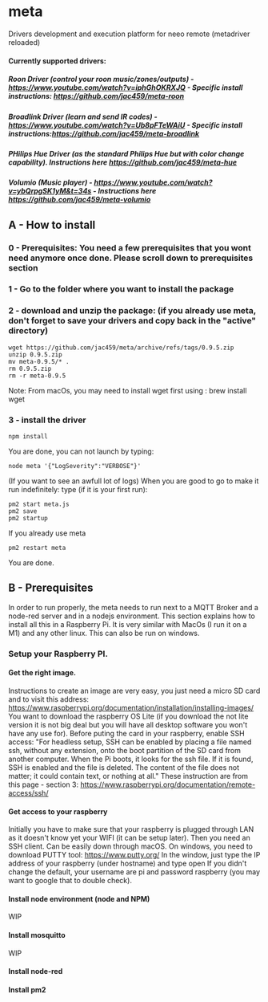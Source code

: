 # meta
 Drivers development and execution platform for neeo remote (metadriver reloaded)
 
#### Currently supported drivers:
##### Roon Driver (control your roon music/zones/outputs) - https://www.youtube.com/watch?v=iphGhOKRXJQ -  Specific install instructions: https://github.com/jac459/meta-roon
##### Broadlink Driver (learn and send IR codes) - https://www.youtube.com/watch?v=Ub8pFTeWAiU - Specific install instructions:https://github.com/jac459/meta-broadlink 
##### PHilips Hue Driver (as the standard Philips Hue but with color change capability). Instructions here https://github.com/jac459/meta-hue
##### Volumio (Music player) - https://www.youtube.com/watch?v=ybQrpgSK1yM&t=34s - Instructions here https://github.com/jac459/meta-volumio
  
  
 ## A - How to install
 
 ### 0 - Prerequisites: You need a few prerequisites that you wont need anymore once done. Please scroll down to prerequisites section
 
 ### 1 - Go to the folder where you want to install the package
 ### 2 - download and unzip the package: (if you already use meta, don't forget to save your drivers and copy back in the "active" directory)
 ```
 wget https://github.com/jac459/meta/archive/refs/tags/0.9.5.zip
 unzip 0.9.5.zip
 mv meta-0.9.5/* .
 rm 0.9.5.zip
 rm -r meta-0.9.5 
  ```
 Note: From macOs, you may need to install wget first using : brew install wget
 ### 3 - install the driver
 ```
 npm install
 ```
You are done, you can not launch by typing:
```
node meta '{"LogSeverity":"VERBOSE"}'
```
(If you want to see an awfull lot of logs)
When you are good to go to make it run indefinitely:
type (if it is your first run):
``` 
pm2 start meta.js
pm2 save
pm2 startup
```
If you already use meta
```
pm2 restart meta
```

You are done.

## B - Prerequisites
In order to run properly, the meta needs to run next to a MQTT Broker and a node-red server and in a nodejs environment.
This section explains how to install all this in a Raspberry Pi. It is very similar with MacOs (I run it on a M1) and any other linux. This can also be run on windows.

### Setup your Raspberry PI.

#### Get the right image.
Instructions to create an image are very easy, you just need a micro SD card and to visit this address:
https://www.raspberrypi.org/documentation/installation/installing-images/
You want to download the raspberry OS Lite (if you download the not lite version it is not big deal but you will have all desktop software you won't have any use for).
Before puting the card in your raspberry, enable SSH access:
"For headless setup, SSH can be enabled by placing a file named ssh, without any extension, onto the boot partition of the SD card from another computer. When the Pi boots, it looks for the ssh file. If it is found, SSH is enabled and the file is deleted. The content of the file does not matter; it could contain text, or nothing at all."
These instruction are from this page - section 3:
https://www.raspberrypi.org/documentation/remote-access/ssh/

#### Get access to your raspberry
Initially you have to make sure that your raspberry is plugged through LAN as it doesn't know yet your WIFI (it can be setup later).
Then you need an SSH client. Can be easily down through macOS. On windows, you need to download PUTTY tool:
https://www.putty.org/
In the window, just type the IP address of your raspberry (under hostname) and type open
If you didn't change the default, your username are pi and password raspberry (you may want to google that to double check).

#### Install node environment (node and NPM)
WIP
#### Install mosquitto
WIP
#### Install node-red
#### Install pm2





 
